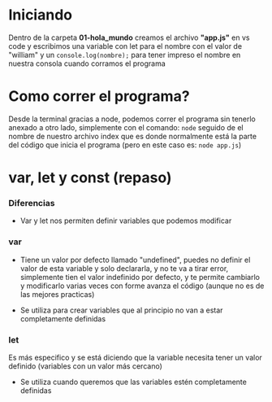 # Iniciando
Dentro de la carpeta **01-hola_mundo** creamos el archivo **"app.js"** en vs code y escribimos una variable con let para el nombre con el valor de "william" y un ```console.log(nombre);``` para tener impreso el nombre en nuestra consola cuando corramos el programa

# Como correr el programa? 
Desde la terminal gracias a node, podemos correr el programa sin tenerlo anexado a otro lado, simplemente con el comando: ```node``` seguido de el nombre de nuestro archivo index que es donde normalmente está la parte del código que inicia el programa (pero en este caso es: ```node app.js```)

# var, let y const (repaso)

### Diferencias 

* Var y let nos permiten definir variables que podemos modificar 

### var
* Tiene un valor por defecto llamado "undefined", puedes no definir el valor de esta variable y solo declararla, y no te va a tirar error, simplemente tien el valor indefinido por defecto, y te permite cambiarlo y modificarlo varias veces con forme avanza el código (aunque no es de las mejores practicas)

* Se utiliza para crear variables que al principio no van a estar completamente definidas 

### let

Es más especifico y se está diciendo que la variable necesita tener un valor definido (variables con un valor más cercano)

* Se utiliza cuando queremos que las variables estén completamente definidas 

